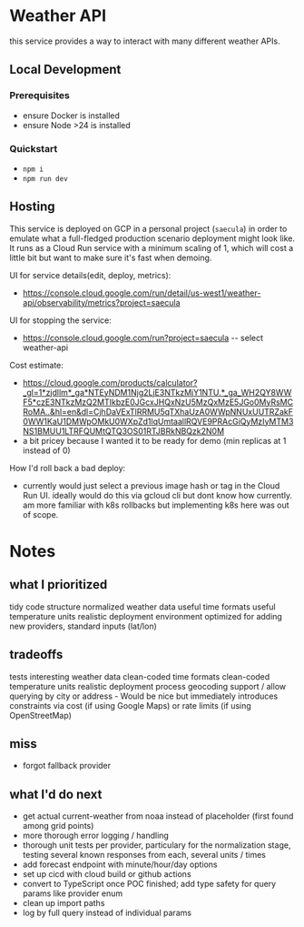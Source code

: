 # Weather API

this service provides a way to interact with many different weather APIs. 

## Local Development

### Prerequisites
- ensure Docker is installed
- ensure Node >24 is installed

### Quickstart
- `npm i`
- `npm run dev`

## Hosting

This service is deployed on GCP in a personal project (`saecula`) in order to emulate what a full-fledged production scenario deployment might look like. It runs as a Cloud Run service with a minimum scaling of 1, which will cost a little bit but want to make sure it's fast when demoing.

UI for service details(edit, deploy, metrics):
- https://console.cloud.google.com/run/detail/us-west1/weather-api/observability/metrics?project=saecula

UI for stopping the service:
- https://console.cloud.google.com/run?project=saecula -- select weather-api

Cost estimate: 
- https://cloud.google.com/products/calculator?_gl=1*zjdllm*_ga*NTEyNDM1Njg2LjE3NTkzMjY1NTU.*_ga_WH2QY8WWF5*czE3NTkzMzQ2MTIkbzE0JGcxJHQxNzU5MzQxMzE5JGo0MyRsMCRoMA..&hl=en&dl=CjhDaVExTlRRMU5qTXhaUzA0WWpNNUxUUTRZakF0WW1KaU1DMWpOMkU0WXpZd1lqUmtaallRQVE9PRAcGiQyMzIyMTM3NS1BMUU1LTRFQUMtQTQ3OS01RTJBRkNBQzk2N0M
- a bit pricey because I wanted it to be ready for demo (min replicas at 1 instead of 0)

How I'd roll back a bad deploy:
- currently would just select a previous image hash or tag in the Cloud Run UI. ideally would do this via gcloud cli but dont know how currently. am more familiar with k8s rollbacks but implementing k8s here was out of scope.

# Notes

## what I prioritized

tidy code structure
normalized weather data
useful time formats
useful temperature units
realistic deployment environment
optimized for adding new providers, standard inputs (lat/lon)

## tradeoffs

tests
interesting weather data 
clean-coded time formats
clean-coded temperature units
realistic deployment process
geocoding support / allow querying by city or address 
    - Would be nice but immediately introduces constraints via cost (if using Google Maps) or rate limits (if using OpenStreetMap)

## miss

- forgot fallback provider

## what I'd do next

- get actual current-weather from noaa instead of placeholder (first found among grid points)
- more thorough error logging / handling
- thorough unit tests per provider, particulary for the normalization stage, testing several known responses from each, several units / times
- add forecast endpoint with minute/hour/day options
- set up cicd with cloud build or github actions
- convert to TypeScript once POC finished; add type safety for query params like provider enum
- clean up import paths
- log by full query instead of individual params
